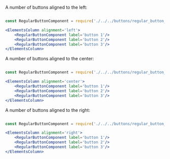 A number of buttons aligned to the left:

```jsx

const RegularButtonComponent = require('./../../buttons/regular_button_component').default;

<ElementsColumn alignment='left'>
    <RegularButtonComponent label='button 1'/>
    <RegularButtonComponent label='button 2'/>
    <RegularButtonComponent label='button 3'/>
</ElementsColumn>

```

A number of buttons aligned to the center:

```jsx

const RegularButtonComponent = require('./../../buttons/regular_button_component').default;

<ElementsColumn alignment='center'>
    <RegularButtonComponent label='button 1'/>
    <RegularButtonComponent label='button 2'/>
    <RegularButtonComponent label='button 3'/>
</ElementsColumn>

```

A number of buttons aligned to the right:

```jsx

const RegularButtonComponent = require('./../../buttons/regular_button_component').default;

<ElementsColumn alignment='right'>
    <RegularButtonComponent label='button 1'/>
    <RegularButtonComponent label='button 2'/>
    <RegularButtonComponent label='button 3'/>
</ElementsColumn>

```